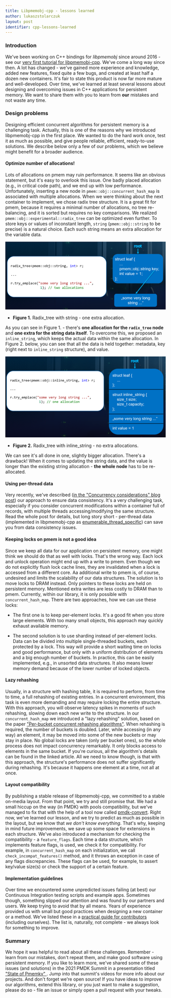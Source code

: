 ```yaml
---
title: Libpmemobj-cpp - lessons learned
author: lukaszstolarczuk
layout: post
identifier: cpp-lessons-learned
---
```


### Introduction

We've been working on C++ bindings for *libpmemobj* since around 2016 - see our [very first
tutorial for libpmemobj-cpp][cpp_tutorial_blog]. We've come a long way since then. A lot has
changed - we've gained more experience and knowledge, added new features, fixed quite a few
bugs, and created at least half a dozen new containers. It's fair to state this product is now
far more mature and well-developed. Over time, we've learned at least several lessons about
designing and overcoming issues in C++ applications for persistent memory. We want to share
them with you to learn from **our** mistakes and not waste any time.

### Design problems

Designing efficient concurrent algorithms for persistent memory is a challenging task.
Actually, this is one of the reasons why we introduced libpmemobj-cpp in the first place.
We wanted to do the hard work once, test it as much as possible, and give people reliable,
efficient, ready-to-use solutions. We describe below only a few of our problems, which
we believe might benefit for a broader audience.

#### Optimize number of allocations!

Lots of allocations on pmem may ruin performance. It seems like an obvious statement, but
it's easy to overlook this issue. One badly placed allocation (e.g., in critical
code path), and we end up with low performance. Unfortunately, inserting a new node in
`pmem::obj::concurrent_hash_map` is associated with multiple allocations.
When we were thinking about the next container to implement, we chose radix tree structure.
It is a great fit for pmem, because it requires a minimal number of allocations, no tree
re-balancing, and it is sorted but requires no key comparisons. We realized
`pmem::obj::experimental::radix_tree` can be optimized even further. To store keys or
values of inconstant length, `string` (`pmem::obj::string` to be precise) is a natural
choice. Each such string means an extra allocation for the variable data.

![Radix tree with string](/assets/cpp_lessons_string.png "Radix tree with string")
* **Figure 1.** Radix_tree with string - one extra allocation.

As you can see in Figure 1. - there's **one allocation for the `radix_tree` node**
and **one extra for the string data itself**. To overcome this, we proposed an
`inline_string`, which keeps the actual data within the same allocation. In Figure 2.
below, you can see that all the data is held together: metadata, key
(right next to `inline_string` structure), and value.

![Radix tree with inline_string](/assets/cpp_lessons_inline_string.png "Radix tree with inline_string")
* **Figure 2.** Radix_tree with inline_string - no extra allocations.

We can see it's all done in one, slightly bigger allocation. There's a drawback! When
it comes to updating the string data, and the value is longer than the existing string
allocation - **the whole node** has to be re-allocated.

#### Using per-thread data

Very recently, we've described ([in the "Concurrency considerations" blog post][concurrency_blog])
our approach to ensure data consistency. It's a very challenging task, especially if
you consider concurrent modifications within a container full of records, with multiple
threads accessing/modifying the same structure. Read the whole post for details,
but long story short - per-thread data (implemented in libpmemobj-cpp as
[enumerable_thread_specific][ptls_docs]) can save you from data consistency issues.

#### Keeping locks on pmem is not a good idea

Since we keep all data for our application on persistent memory, one might think we should
do that as well with locks. That's the wrong way. Each lock and unlock operation might end up
with a write to pmem. Even though we do not explicitly flush lock cache lines, they are
invalidated when a lock is accessed from a different core. Aa additional write to pmem is,
of course, undesired and limits the scalability of our data structures. The solution is to
move locks to DRAM instead. Only pointers to these locks are held on persistent memory.
Mentioned extra writes are less costly to DRAM than to pmem. Currently, within our library,
it is only possible with `concurrent_hash_map`. There are two approaches, how we can use
these locks:

* The first one is to keep per-element locks. It's a good fit when you store large
elements. With too many small objects, this approach may quickly exhaust available memory.

* The second solution is to use sharding instead of per-element locks. Data can be divided
into multiple single-threaded buckets, each protected by a lock. This way will provide
a short waiting time on locks and good performance, but only with a uniform distribution of
elements and a big enough number of buckets. In practice, this can be easily implemented,
e.g., in unsorted data structures. It also means lower memory demand because of the lower
number of locked objects.

#### Lazy rehashing

Usually, in a structure with hashing table, it is required to perform, from time to time,
a full rehashing of existing entries. In a concurrent environment, this task is even more
demanding and may require locking the entire structure. With this approach, you will
observe latency spikes in moments of such rehashing, slowing down each new write to the
structure. In our `concurrent_hash_map` we introduced a "lazy rehashing" solution, based
on the paper ["Per-bucket concurrent rehashing algorithms"][rehashing_pdf]. When rehashing
is required, the number of buckets is doubled. Later, while accessing (in any way)
an element, it may be moved into some of the new buckets or may stay in place. No global
locks are taken (only per bucket ones), so the whole process does not impact concurrency
remarkably. It only blocks access to elements in the same bucket. If you're curious,
all the algorithm's details can be found in the linked article. All we need to know though,
is that with this approach, the structure's performance does not suffer significantly
during rehashing. It's because it happens one element at a time, not all at once.

#### Layout compatibility

By publishing a stable release of libpmemobj-cpp, we committed to a stable on-media layout.
From that point, we try and still promise that. We had a small hiccup on the way (in PMDK)
with pools compatibility, but we've managed to fix that with the help of a tool now called
[pmdk-convert][pmdk_convert_blog]. Right now, we've learned our lesson, and we try to predict
as much as possible in the layout, but we know that *we don't know everything*. That's why,
keeping in mind future improvements, we save up some space for extensions in each
structure. We've also introduced a mechanism for checking the compatibility - a `feature_flags`.
Each time a data structure, which implements feature flags, is used, we check it
for compatibility. For example, in `concurrent_hash_map` on each initialization, we call
`check_incompat_features()` method, and it throws an exception in case of any flags
discrepancies. These flags can be used, for example, to assert key/value size(s) or check
the support of a certain feature.

#### Implementation guidelines

Over time we encountered some unpredicted issues failing (at best) our Continuous Integration
testing scripts and example apps. Sometimes though, something slipped our attention and was found
by our partners and users. We keep trying to avoid that by all means. Years of experience
provided us with small but good practices when designing a new container or a method.
We've listed these in a [practical guide for contributors][container_contrib] (including ourselves).
The list is, naturally, not complete - we always look for something to improve.

### Summary

We hope it was helpful to read about all these challenges. Remember - learn from our mistakes,
don't repeat them, and make good software using persistent memory. If you like to learn more,
we've shared some of these issues (and solutions) in the 2021 PMDK Summit in a presentation titled
["State of Pmemkv" ][summit_state_pmemkv]. Jump into that summit's videos for more info about
our projects. And don't forget we're open source! If you have ideas to improve our algorithms,
extend this library, or you just want to make a suggestion, please do so - file an issue or
simply open a pull request with your tweaks.


[cpp_tutorial_blog]: https://pmem.io/2016/01/12/cpp-01.html
[concurrency_blog]: https://pmem.io/2021/09/17/concurrency.html
[ptls_docs]: https://pmem.io/libpmemobj-cpp/master/doxygen/classpmem_1_1detail_1_1enumerable__thread__specific.html
[rehashing_pdf]: https://arxiv.org/ftp/arxiv/papers/1509/1509.02235.pdf
[pmdk_convert_blog]: https://pmem.io/2019/02/01/pool-conversion-tool.html
[container_contrib]: https://github.com/pmem/libpmemobj-cpp/blob/master/CONTRIBUTING.md#implementing-persistent-containers
[summit_state_pmemkv]: https://pmem.io/pmdksummit2021/
